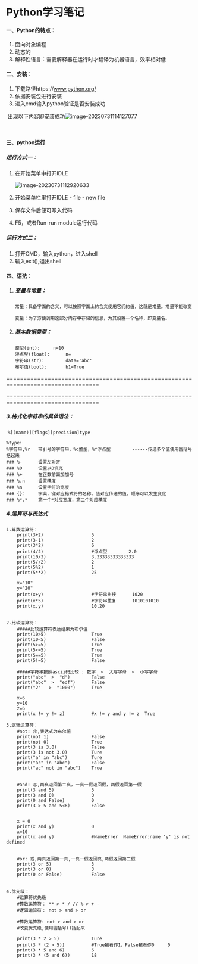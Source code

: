 # Python学习笔记

#### 一、Python的特点：	

1. 面向对象编程
2. 动态的
3. 解释性语言：需要解释器在运行时才翻译为机器语言，效率相对低



#### 二、安装：

1. 下载路径https://www.python.org/
2. 依据安装包进行安装
3. 进入cmd输入python验证是否安装成功

​	出现以下内容即安装成功![image-20230731114127077](C:\Users\李阔\AppData\Roaming\Typora\typora-user-images\image-20230731114127077.png)

​	

#### 三、python运行

##### 运行方式一：

1. 在开始菜单中打开IDLE

   ![image-20230731112920633](C:\Users\李阔\AppData\Roaming\Typora\typora-user-images\image-20230731112920633.png)

2. 开始菜单栏里打开IDLE  - file - new file

3. 保存文件后便可写入代码

4. F5，或者Run-run module运行代码		

##### 运行方式二：

1. 打开CMD，输入python，进入shell
2. 输入exit(),退出shell



#### 四、语法：

1. ##### 变量与常量：

   ```
   常量：具备字面的含义，可以按照字面上的含义使用它们的值，这就是常量。常量不能改变
   
   变量：为了方便调用这部分内存中存储的信息，为其设置一个名称，即变量名。
   ```

2. ##### 基本数据类型：

   ```
   整型(int):	 	n=10
   浮点型(float):		n=
   字符串(str):		data='abc'
   布尔值(bool):		b1=True
   ```






=================================================================================

=================================================================================





##### 	3.格式化字符串的具体语法：

​	`%[(name)][flags][precision]type`

```
%type:
%字符串,%r   带引号的字符串，%d整型，%f浮点型		------传递多个值使用圆括号括起来
### %-  	设置左对齐
### %0		设置以0填充
### %+		在正数前面加加号
### %.n		设置精度
###	%n		设置字符的宽度
###	{}:		字典，键对应格式符的名称，值对应传递的值，顺序可以发生变化
###	%*.*	第一个*对应宽度，第二个对应精度
```

##### 	4.运算符与表达式

```
1.算数运算符：
	print(3+2)					5
	print(3-1)					2
	print(3*2)					6
	print(4/2)					#浮点型		2.0
	print(10/3)					3.33333333333333
	print(5//2)					2
	print(5%2)					1
	print(5**2)					25
	
	x="10"
	y="20"
	print(x+y)					#字符串拼接		1020
	print(x*5)					#字符串重复		1010101010
	print(x,y)					10,20		


2.比较运算符：
	#####比较运算符表达结果为布尔值
	print(10>5)					True
	print(10<5)					False
	print(5>=5)					True
	print(5<=5)					True
	print(5==5)					True
	print(5!=5)					False
	
	#####字符串按照ascii码比较 : 数字  <  大写字母  <  小写字母
	print("abc"  >  "d")		False
	print("abc"  >  "edf")		False
	print("2"   >  "1000")		True
	
	x=6
	y=10
	z=6
	print(x != y != z) 			#x != y and y != z  True
	
3.逻辑运算符：
	#not: 非,表达式为布尔值
	print(not 1)				False
	print(not 0)				True
	print(3 is 3.0)				False
	print(3 is not 3.0)			Ture
	print("a" in "abc")			Ture
	print("ac" in "abc")		False
	print("ac" not in "abc")	True
	
	
	#and: 与,两真返回第二真，一真一假返回假，两假返回第一假
	print(3 and 5)				5
	print(3 and 0)				0
	print(0 and False)			0
	print(3 > 5 and 5<6)		False
	
	
	x = 0
	print(x and y)				0
	x=10
	print(x and y)				#NameErrer	NameError:name 'y' is not defined
	
	
	#or: 或,两真返回第一真,一真一假返回真,两假返回第二假
	print(3 or 5)				3
	print(3 or 0)				3
	print(0 or False)			False
	
	
4.优先级：
	#运算符优先级
	#算数运算符：	** > * / // % > + -
	#逻辑运算符：	not > and > or
	
	#算数运算符: not > and > or
	#改变优先级,使用圆括号()括起来
	
	print(3 * 2 > 5)			Ture
	print(3 * (2 > 5))			#True被看作1，False被看作0		0	
	print(3 * 5 and 6)			6
	print(3 * (5 and 6))		18
	
	
	
```




